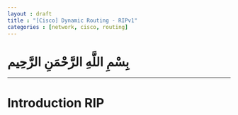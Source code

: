 ```yaml
---
layout : draft
title : "[Cisco] Dynamic Routing - RIPv1"
categories : [network, cisco, routing]
---
```


# بِسْمِ اللَّهِ الرَّحْمَنِ الرَّحِيم

---

# Introduction RIP  